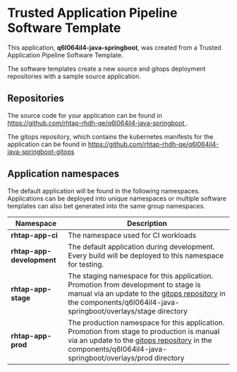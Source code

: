 # Trusted Application Pipeline Software Template

This application, **q6l064il4-java-springboot**, was created from a Trusted Application Pipeline Software Template.

The software templates create a new source and gitops deployment repositories with a sample source application. 

## Repositories

The source code for your application can be found in [https://github.com/rhtap-rhdh-qe/q6l064il4-java-springboot ](https://github.com/rhtap-rhdh-qe/q6l064il4-java-springboot ).
 
The gitops repository, which contains the kubernetes manifests for the application can be found in 
[https://github.com/rhtap-rhdh-qe/q6l064il4-java-springboot-gitops ](https://github.com/rhtap-rhdh-qe/q6l064il4-java-springboot-gitops ) 

## Application namespaces 

The default application will be found in the following namespaces. Applications can be deployed into unique namespaces or multiple software templates can also bet generated into the same group namespaces.  

|  Namespace   |  Description   |  
| -------- | -------- |
| **rhtap-app-ci** | The namespace used for CI workloads |
| **rhtap-app-development** | The default application during development. Every build will be deployed to this namespace for testing. |
| **rhtap-app-stage** | The staging namespace for this application. Promotion from development to stage is manual via an update to the [gitops repository](https://github.com/rhtap-rhdh-qe/q6l064il4-java-springboot-gitops ) in the components/q6l064il4-java-springboot/overlays/stage directory |
| **rhtap-app-prod** | The production namespace for this application. Promotion from stage to production is manual via an update to the [gitops repository](https://github.com/rhtap-rhdh-qe/q6l064il4-java-springboot-gitops ) in the components/q6l064il4-java-springboot/overlays/prod directory |